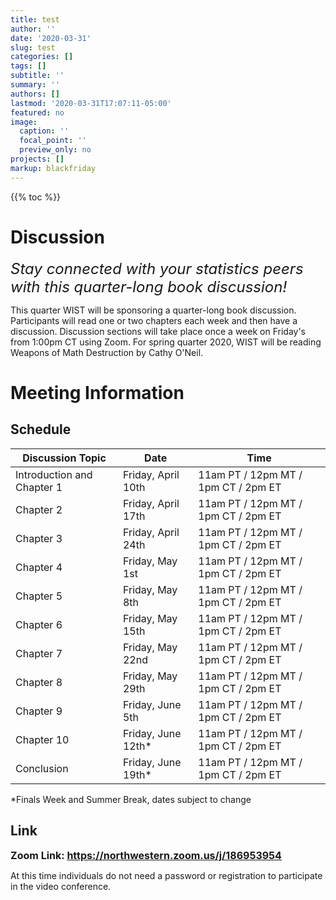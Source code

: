 ```yaml
---
title: test
author: ''
date: '2020-03-31'
slug: test
categories: []
tags: []
subtitle: ''
summary: ''
authors: []
lastmod: '2020-03-31T17:07:11-05:00'
featured: no
image:
  caption: ''
  focal_point: ''
  preview_only: no
projects: []
markup: blackfriday
---
```

  
<html> {{% toc %}} </html>  

# Discussion  
<font size=5> <i> Stay connected with your statistics peers with this quarter-long book discussion! </i> </font>   

This quarter WIST will be sponsoring a quarter-long book discussion.  Participants will read one or two chapters each week and then have a discussion.  Discussion sections will take place once a week on Friday's from 1:00pm CT using Zoom.  For spring quarter 2020, WIST will be reading Weapons of Math Destruction by Cathy O'Neil.  

# Meeting Information 

## Schedule 

Discussion Topic | Date | Time  
----|---|-------  
Introduction and Chapter 1 | Friday, April 10th | 11am PT / 12pm MT / 1pm CT / 2pm ET   
Chapter 2 | Friday, April 17th  | 11am PT / 12pm MT / 1pm CT / 2pm ET    
Chapter 3 | Friday, April 24th  | 11am PT / 12pm MT / 1pm CT / 2pm ET    
Chapter 4 | Friday, May 1st     | 11am PT / 12pm MT / 1pm CT / 2pm ET    
Chapter 5 | Friday, May 8th     | 11am PT / 12pm MT / 1pm CT / 2pm ET    
Chapter 6 | Friday, May 15th    | 11am PT / 12pm MT / 1pm CT / 2pm ET    
Chapter 7 | Friday, May 22nd    | 11am PT / 12pm MT / 1pm CT / 2pm ET    
Chapter 8 | Friday, May 29th    | 11am PT / 12pm MT / 1pm CT / 2pm ET    
Chapter 9 | Friday, June 5th    | 11am PT / 12pm MT / 1pm CT / 2pm ET    
Chapter 10 | Friday, June 12th* | 11am PT / 12pm MT / 1pm CT / 2pm ET    
Conclusion | Friday, June 19th* | 11am PT / 12pm MT / 1pm CT / 2pm ET    
  
*Finals Week and Summer Break, dates subject to change  


## Link  
<font size=3> <b> 
Zoom Link: <a href="https://northwestern.zoom.us/j/186953954"> https://northwestern.zoom.us/j/186953954 </a> 
</b> </font>  

At this time individuals do not need a password or registration to participate in the video conference.  


